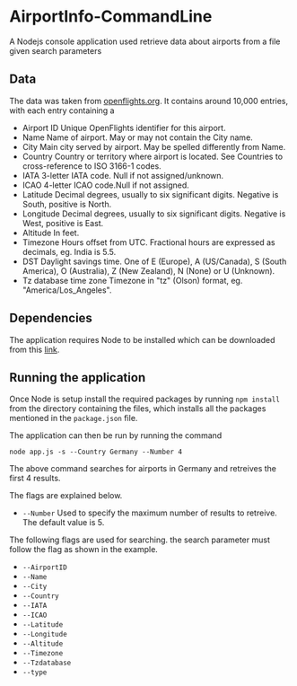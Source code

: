 # AirportInfo-CommandLine
A Nodejs console application used retrieve data about airports from a file given search parameters

## Data 
The data was taken from [openflights.org](https://openflights.org/data.html). It contains around 10,000 entries, with each entry containing a 

* Airport ID	Unique OpenFlights identifier for this airport.
* Name	Name of airport. May or may not contain the City name.
* City	Main city served by airport. May be spelled differently from Name.
* Country	Country or territory where airport is located. See Countries to cross-reference to ISO 3166-1 codes.
* IATA	3-letter IATA code. Null if not assigned/unknown.
* ICAO	4-letter ICAO code.Null if not assigned.
* Latitude	Decimal degrees, usually to six significant digits. Negative is South, positive is North.
* Longitude	Decimal degrees, usually to six significant digits. Negative is West, positive is East.
* Altitude	In feet.
* Timezone	Hours offset from UTC. Fractional hours are expressed as decimals, eg. India is 5.5.
* DST Daylight savings time. One of E (Europe), A (US/Canada), S (South America), O (Australia), Z (New Zealand), N (None) or U (Unknown). 
* Tz database time zone	Timezone in "tz" (Olson) format, eg. "America/Los_Angeles".

## Dependencies
The application requires Node to be installed which can be downloaded from this [link](https://nodejs.org/en/).

## Running the application
Once Node is setup install the required packages by running `npm install` from the directory containing the files, which installs all the packages mentioned in the `package.json` file.

The application can then be run by running the command  

    node app.js -s --Country Germany --Number 4
    
The above command searches for airports in Germany and retreives the first 4 results.

The flags are explained below.

* `--Number` Used to specify the maximum number of results to retreive. The default value is 5.

The following flags are used for searching. the search parameter must follow the flag as shown in the example.
* `--AirportID` 
* `--Name`
* `--City`
* `--Country`
* `--IATA`
* `--ICAO`
* `--Latitude`
* `--Longitude`
* `--Altitude`
* `--Timezone`
* `--Tzdatabase`
* `--type`
